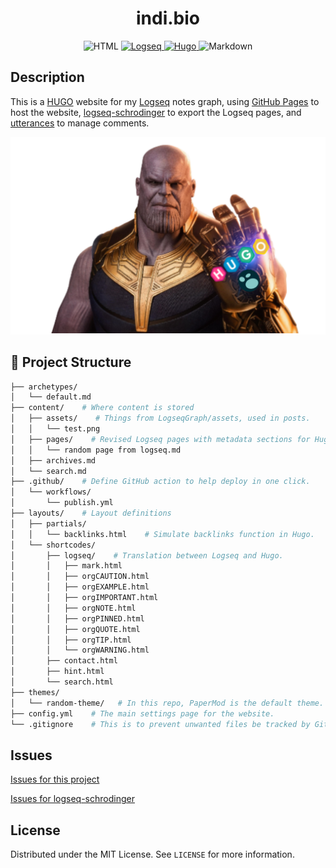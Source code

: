 <h1 align="center">
    indi.bio
</h1>

<p align="center">
    <img
        alt="HTML"
        src="https://img.shields.io/badge/html5-%23E34F26.svg?style=for-the-badge&logo=html5&logoColor=white">
    <a href="https://logseq.com/#/">
    <img
        alt="Logseq"
        src="https://img.shields.io/static/v1?label=&message=LOGSEQ&color=002B35&style=for-the-badge">
    </a>
    <a href="https://gohugo.io/">
    <img
        alt="Hugo"
        src="https://img.shields.io/badge/Hugo-black.svg?style=for-the-badge&logo=Hugo">
    </a>
    <img
        alt="Markdown"
        src="https://img.shields.io/badge/markdown-%23000000.svg?style=for-the-badge&logo=markdown&logoColor=white">
</a>

## Description

This is a [HUGO](https://gohugo.io/) website for my [Logseq](https://logseq.com/#/) notes graph, using [GitHub Pages](https://pages.github.com/) to host the website, [logseq-schrodinger](https://github.com/sawhney17/logseq-schrodinger) to export the Logseq pages, and [utterances](https://utteranc.es/) to manage comments.

![how i feel using this setup](./src/thanos_logseq_hugo.svg)

## 🧱 Project Structure

```bash
├── archetypes/
│   └── default.md
├── content/    # Where content is stored
│   ├── assets/    # Things from LogseqGraph/assets, used in posts.
│   │   └── test.png
│   ├── pages/    # Revised Logseq pages with metadata sections for Hugo.
│   │   └── random page from logseq.md
│   ├── archives.md
│   └── search.md
├── .github/    # Define GitHub action to help deploy in one click.
│   └── workflows/
│       └── publish.yml
├── layouts/    # Layout definitions
│   ├── partials/
│   │   └── backlinks.html    # Simulate backlinks function in Hugo.
│   └── shortcodes/
│       ├── logseq/    # Translation between Logseq and Hugo.
│       │   ├── mark.html
│       │   ├── orgCAUTION.html
│       │   ├── orgEXAMPLE.html
│       │   ├── orgIMPORTANT.html
│       │   ├── orgNOTE.html
│       │   ├── orgPINNED.html
│       │   ├── orgQUOTE.html
│       │   ├── orgTIP.html
│       │   └── orgWARNING.html
│       ├── contact.html
│       ├── hint.html
│       └── search.html
├── themes/
│   └── random-theme/   # In this repo, PaperMod is the default theme.
├── config.yml    # The main settings page for the website.
└── .gitignore    # This is to prevent unwanted files be tracked by Git.
```

## Issues

[Issues for this project](https://github.com/tealblu/tealblu.github.io/issues)

[Issues for logseq-schrodinger](https://github.com/sawhney17/logseq-schrodinger#issues)

## License

Distributed under the MIT License. See `LICENSE` for more information.
